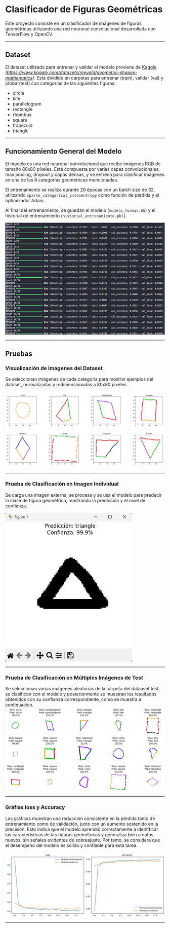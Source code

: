 # Clasificador de Figuras Geométricas

Este proyecto consiste en un clasificador de imágenes de figuras geométricas utilizando una red neuronal convolucional desarrollada con TensorFlow y OpenCV.

---

## Dataset

El dataset utilizado para entrenar y validar el modelo proviene de [Kaggle](#) _(https://www.kaggle.com/datasets/reevald/geometric-shapes-mathematics)_. Está dividido en carpetas para entrenar (train), validar (val) y ptobar(test) con categorías de las siguientes figuras:  
- circle  
- kite  
- parallelogram  
- rectangle  
- rhombus  
- square  
- trapezoid  
- triangle  

---

## Funcionamiento General del Modelo

El modelo es una red neuronal convolucional que recibe imágenes RGB de tamaño 80x80 píxeles. Está compuesta por varias capas convolucionales, max pooling, dropout y capas densas, y se entrena para clasificar imágenes en una de las 8 categorías geométricas mencionadas.

El entrenamiento se realiza durante 20 épocas con un batch size de 32, utilizando `sparse_categorical_crossentropy` como función de pérdida y el optimizador Adam.

Al final del entrenamiento, se guardan el modelo (`modelo_formas.h5`) y el historial de entrenamiento (`historial_entrenamiento.pkl`).

![Image Alt](https://github.com/carolinasernav/Clasificacion-Figuras-Geometricas/blob/7eae8123c5d62f948414341e8342f5910a37ed86/Epoch.png)

---

## Pruebas

### Visualización de Imágenes del Dataset

Se seleccionan imágenes de cada categoría para mostrar ejemplos del dataset, normalizadas y redimensionadas a 80x80 píxeles.

![Image_Alt](https://github.com/carolinasernav/Clasificacion-Figuras-Geometricas/blob/83416b406f7fc83d923bf911fa61906b9ba9505b/Imagenes_Dataset.jpg)

---

### Prueba de Clasificación en Imagen Individual

Se carga una imagen externa, se procesa y se usa el modelo para predecir la clase de figura geométrica, mostrando la predicción y el nivel de confianza.

![Image_Alt](https://github.com/carolinasernav/Clasificacion-Figuras-Geometricas/blob/7eae8123c5d62f948414341e8342f5910a37ed86/Prueba%20Individual.png)

---

### Prueba de Clasificación en Múltiples Imágenes de Test

Se seleccionan varias imágenes aleatorias de la carpeta del dataaset test, se clasifican con el modelo y posteriormente se muestran los resultados obtenidos con su confianza correspondiente, como se muestra a continuacion.
![Image_Alt](https://github.com/carolinasernav/Clasificacion-Figuras-Geometricas/blob/982cad174d8e1b061926a66b91ecdfcf68a6d928/Resultados_P1.png)

---

### Gráfias loss y Accuracy

Las gráficas muestran una reducción consistente en la pérdida tanto de entrenamiento como de validación, junto con un aumento sostenido en la precisión. Esto indica que el modelo aprendió correctamente a identificar las características de las figuras geométricas y generaliza bien a datos nuevos, sin señales evidentes de sobreajuste. Por tanto, se considera que el desempeño del modelo es sólido y confiable para esta tarea.

![Image_Alt](https://github.com/carolinasernav/Clasificacion-Figuras-Geometricas/blob/982cad174d8e1b061926a66b91ecdfcf68a6d928/Graficas.png)

---
